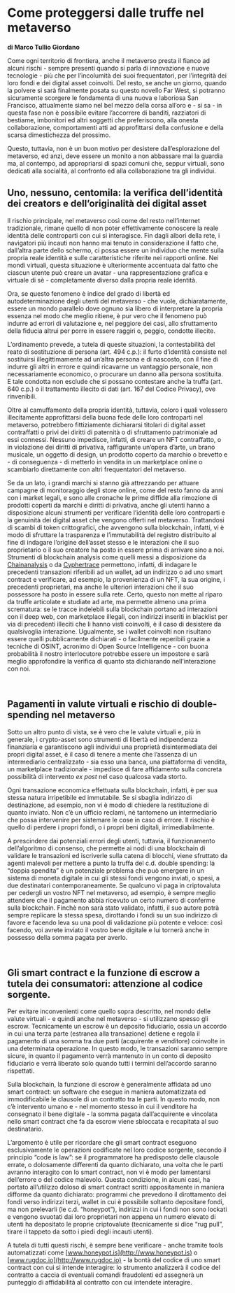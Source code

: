 Come proteggersi dalle truffe nel metaverso
===============================================

**di Marco Tullio Giordano**

Come ogni territorio di frontiera, anche il metaverso presta il fianco ad alcuni
rischi - sempre presenti quando si parla di innovazione e nuove tecnologie - più
che per l’incolumità dei suoi frequentatori, per l’integrità dei loro fondi e
dei digital asset coinvolti. Del resto, se anche un giorno, quando la polvere si
sarà finalmente posata su questo novello Far West, si potranno sicuramente
scorgere le fondamenta di una nuova e laboriosa San Francisco, attualmente siamo
nel bel mezzo della corsa all’oro e - si sa - in questa fase non è possibile
evitare l’accorrere di banditi, razziatori di bestiame, imbonitori ed altri
soggetti che preferiscono, alla onesta collaborazione, comportamenti atti ad
approfittarsi della confusione e della scarsa dimestichezza del prossimo.

Questo, tuttavia, non è un buon motivo per desistere dall’esplorazione del
metaverso, ed anzi, deve essere un monito a non abbassare mai la guardia ma, al
contempo, ad appropriarsi di spazi comuni che, seppur virtuali, sono dedicati
alla socialità, al confronto ed alla collaborazione tra gli individui.

Uno, nessuno, centomila: la verifica dell’identità dei creators e dell’originalità dei digital asset
--------------------------------------------------------------------------------------------------------


Il rischio principale, nel metaverso così come del resto nell’internet
tradizionale, rimane quello di non poter effettivamente conoscere la reale
identità delle controparti con cui si interagisce. Fin dagli albori della rete,
i navigatori più incauti non hanno mai tenuto in considerazione il fatto che,
dall’altra parte dello schermo, ci possa essere un individuo che mente sulla
propria reale identità e sulle caratteristiche riferite nei rapporti online. Nei
mondi virtuali, questa situazione è ulteriormente accentuata dal fatto che
ciascun utente può creare un avatar - una rappresentazione grafica e
virtuale di sè - completamente diverso dalla propria reale identità.

Ora, se questo fenomeno è indice del grado di libertà ed autodeterminazione
degli utenti del metaverso - che vuole, dichiaratamente, essere un mondo
parallelo dove ognuno sia libero di interpretare la propria essenza nel modo che
meglio ritiene, è pur vero che il fenomeno può indurre ad errori di valutazione
e, nel peggiore dei casi, allo sfruttamento della fiducia altrui per porre in
essere raggiri o, peggio, condotte illecite.

L’ordinamento prevede, a tutela di queste situazioni, la contestabilità del
reato di sostituzione di persona (art. 494 c.p.): il furto d’identità
consiste nel sostituirsi illegittimamente ad un’altra persona e di nascosto, con
il fine di indurre gli altri in errore e quindi ricavarne un vantaggio
personale, non necessariamente economico, o procurare un danno alla persona
sostituita. E tale condotta non esclude che si possano contestare anche la
truffa (art. 640 c.p.) o il trattamento illecito di dati (art. 167 del Codice
Privacy), ove rinvenibili.

Oltre al camuffamento della propria identità, tuttavia, coloro i quali volessero
illecitamente approfittarsi della buona fede delle loro controparti nel
metaverso, potrebbero fittiziamente dichiararsi titolari di digital asset
contraffatti o privi dei diritti di paternità o di sfruttamento patrimoniale
ad essi connessi. Nessuno impedisce, infatti, di creare un NFT contraffatto, o
in violazione dei diritti di privativa, raffigurante un’opera d’arte, un brano
musicale, un oggetto di design, un prodotto coperto da marchio o brevetto e - di
conseguenza - di metterlo in vendita in un marketplace online o scambiarlo
direttamente con altri frequentatori del metaverso.

Se da un lato, i grandi marchi si stanno già attrezzando per attuare campagne di
monitoraggio degli store online, come del resto fanno da anni con i market
legali, e sono alle cronache le prime diffide alla rimozione di prodotti coperti
da marchi e diritti di privativa, anche gli utenti hanno a disposizione alcuni
strumenti per verificare l’identità delle loro controparti e la genuinità dei
digital asset che vengono offerti nel metaverso. Trattandosi di scambi di token
crittografici, che avvengono sulla blockchain, infatti, vi è modo di sfruttare
la trasparenza e l’immutabilità del registro distribuito al fine di indagare
l’origine dell’asset stesso e le interazioni che il suo proprietario o il suo
creatore ha posto in essere prima di arrivare sino a noi. Strumenti di
blockchain analysis come quelli messi a disposizione da
[Chainanalysis](https://www.chainalysis.com/) o da
[Cyphertrace](https://ciphertrace.com/) permettono, infatti, di indagare le
precedenti transazioni riferibili ad un wallet, ad un indirizzo o ad uno smart
contract e verificare, ad esempio, la provenienza di un NFT, la sua origine, i
precedenti proprietari, ma anche le ulteriori interazioni che il suo possessore
ha posto in essere sulla rete. Certo, questo non mette al riparo da truffe
articolate e studiate ad arte, ma permette almeno una prima scrematura: se le
tracce indelebili sulla blockchain portano ad interazioni con il deep web, con
marketplace illegali, con indirizzi inseriti in blacklist per via di precedenti
illeciti che li hanno visti coinvolti, è il caso di desistere da qualsivoglia
interazione. Ugualmente, se i wallet coinvolti non risultano essere quelli
pubblicamente dichiarati - o facilmente reperibili grazie a tecniche di OSINT,
acronimo di Open Source Intelligence - con buona probabilità il nostro
interlocutore potrebbe essere un impostore e sarà meglio approfondire la
verifica di quanto sta dichiarando nell’interazione con noi.

 

Pagamenti in valute virtuali e rischio di double-spending nel metaverso
---------------------------------------------------------------------------

Sotto un altro punto di vista, se è vero che le valute virtuali e, più in
generale, i crypto-asset sono strumenti di libertà ed indipendenza finanziaria e
garantiscono agli individui una proprietà disintermediata dei propri digital
asset, è il caso di tenere a mente che l’assenza di un intermediario
centralizzato - sia esso una banca, una piattaforma di vendita, un marketplace
tradizionale - impedisce di fare affidamento sulla concreta possibilità di
intervento *ex post* nel caso qualcosa vada storto.

Ogni transazione economica effettuata sulla blockchain, infatti, è per sua
stessa natura irripetibile ed immutabile. Se si sbaglia indirizzo di
destinazione, ad esempio, non vi è modo di chiedere la restituzione di quanto
inviato. Non c’è un ufficio reclami, né tantomeno un intermediario che possa
intervenire per sistemare le cose in caso di errore. Il rischio è quello di
perdere i propri fondi, o i propri beni digitali, irrimediabilmente.

A prescindere dai potenziali errori degli utenti, tuttavia, il funzionamento
dell’algoritmo di consenso, che permette ai nodi di una blockchain di validare
le transazioni ed iscriverle sulla catena di blocchi, viene sfruttato da agenti
malevoli per mettere a punto la truffa del c.d. double spending: la “doppia
spendita” è un potenziale problema che può emergere in un sistema di moneta
digitale in cui gli stessi fondi vengono inviati, o spesi, a due destinatari
contemporaneamente. Se qualcuno vi paga in criptovaluta per cedergli un vostro
NFT nel metaverso, ad esempio, è sempre meglio attendere che il pagamento abbia
ricevuto un certo numero di conferme sulla blockchain. Finchè non sarà stato
validato, infatti, il suo autore potrà sempre replicare la stessa spesa,
dirottando i fondi su un suo indirizzo di favore e facendo leva su una pool di
validazione più potente e veloce: così facendo, voi avrete inviato il vostro
bene digitale e lui tornerà anche in possesso della somma pagata per averlo.

 

Gli smart contract e la funzione di escrow a tutela dei consumatori: attenzione al codice sorgente.
-------------------------------------------------------------------------------------------------------

Per evitare inconvenienti come quello sopra descritto, nel mondo delle valute
virtuali - e quindi anche nel metaverso - si utilizzano spesso gli escrow.
Tecnicamente un escrow è un deposito fiduciario, ossia un accordo in cui
una terza parte (estranea alla transazione) detiene e regola il pagamento di una
somma tra due parti (acquirente e venditore) coinvolte in una determinata
operazione. In questo modo, le transazioni saranno sempre sicure, in quanto il
pagamento verrà mantenuto in un conto di deposito fiduciario e verrà liberato
solo quando tutti i termini dell’accordo saranno rispettati.

Sulla blockchain, la funzione di escrow è generalmente affidata ad uno smart
contract: un software che esegue in maniera automatizzata ed immodificabile le
clausole di un contratto tra le parti. In questo modo, non c’è intervento umano
e - nel momento stesso in cui il venditore ha consegnato il bene digitale - la
somma pagata dall’acquirente e vincolata nello smart contract che fa da escrow
viene sbloccata e recapitata al suo destinatario.

L’argomento è utile per ricordare che gli smart contract eseguono esclusivamente
le operazioni codificate nel loro codice sorgente, secondo il principio “code
is law”: se il programmatore ha predisposto delle clausole errate, o
dolosamente differenti da quanto dichiarato, una volta che le parti avranno
interagito con lo smart contract, non vi è modo per lamentarsi dell’errore o del
codice malevolo. Questa condizione, in alcuni casi, ha portato all’utilizzo
doloso di smart contract scritti appositamente in maniera difforme da quanto
dichiarato: programmi che prevedono il dirottamento dei fondi verso indirizzi
terzi, wallet in cui è possibile soltanto depositare fondi, ma non prelevarli
(le c.d. “honeypot”), indirizzi in cui i fondi non sono lockati e vengono
svuotati dai loro proprietari non appena un numero elevato di utenti ha
depositato le proprie criptovalute (tecnicamente si dice “rug pull”, tirare
il tappeto da sotto i piedi degli incauti utenti).

A tutela di tutti questi rischi, è sempre bene verificare - anche tramite tools
automatizzati come [www.honeypot.is](http://www.honeypot.is) o
[www.rugdoc.io](http://www.rugdoc.io) - la bontà del codice di uno smart
contract con cui si intende interagire: lo strumento analizzerà il codice del
contratto a caccia di eventuali comandi fraudolenti ed assegnerà un punteggio di
affidabilità al contratto con cui intendete interagire.
